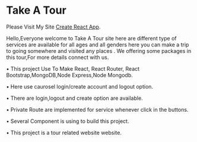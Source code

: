 # Take A Tour

Please Visit My Site [Create React App](https://github.com/facebook/create-react-app).

Hello,Everyone welcome to Take A Tour site here are different type of services are available for all ages and all genders here you can make a trip to going somewhere and visited any places . We offering some packages in this tour,For more details connect with us.

•	This project Use To Make React, React Router, React Bootstrap,MongoDB,Node Express,Node Mongodb.

•	Here use caurosel login/create account and logout option.

•	There are login,logout and create option are available.

•	Private Route are implemented for service whenever click in the buttons.

•	Several Component is using to build this project.

•	This project is a tour related website website.